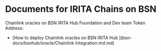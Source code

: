 # Documents for IRITA Chains on BSN 

Chainlink oracles on BSN IRITA Hub Foundation and Dev team Token Address:
+ [How to deploy Chainlink oracles on BSN IRITA Hub ](bsn-docs/bsnhub/oracle/Chainlink Integration.md.md)
